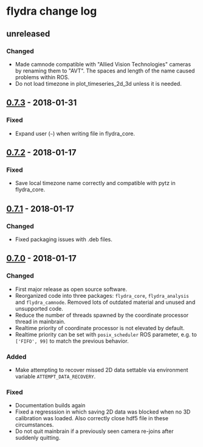 # flydra change log

## unreleased

### Changed

* Made camnode compatible with "Allied Vision Technologies" cameras by
  renaming them to "AVT". The spaces and length of the name caused problems
  within ROS.
* Do not load timezone in plot_timeseries_2d_3d unless it is needed.

## [0.7.3] - 2018-01-31

### Fixed

* Expand user (`~`) when writing file in flydra_core.

## [0.7.2] - 2018-01-17

### Fixed

* Save local timezone name correctly and compatible with pytz in flydra_core.

## [0.7.1] - 2018-01-17

### Changed

* Fixed packaging issues with .deb files.

## [0.7.0] - 2018-01-17

### Changed

* First major release as open source software.
* Reorganized code into three packages: `flydra_core`, `flydra_analysis` and
  `flydra_camnode`. Removed lots of outdated material and unused and unsupported
  code.
* Reduce the number of threads spawned by the coordinate processor thread in
  mainbrain.
* Realtime priority of coordinate processor is not elevated by default.
* Realtime priority can be set with `posix_scheduler` ROS parameter, e.g. to
  `['FIFO', 99]` to match the previous behavior.

### Added

* Make attempting to recover missed 2D data settable via environment variable
  `ATTEMPT_DATA_RECOVERY`.

### Fixed

* Documentation builds again
* Fixed a regresssion in which saving 2D data was blocked when no 3D calibration
  was loaded. Also correctly close hdf5 file in these circumstances.
* Do not quit mainbrain if a previously seen camera re-joins after suddenly
  quitting.

[0.7.3]: https://github.com/strawlab/flydra/compare/release/0.7.2...release/0.7.3
[0.7.2]: https://github.com/strawlab/flydra/compare/release/0.7.1...release/0.7.2
[0.7.1]: https://github.com/strawlab/flydra/compare/release/0.7.0...release/0.7.1
[0.7.0]: https://github.com/strawlab/flydra/compare/release/0.6.14...release/0.7.0

